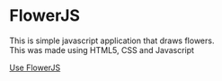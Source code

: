 # FlowerJS
This is simple javascript application that draws flowers.\
This was made using HTML5, CSS and Javascript

[Use FlowerJS](https://adam077x.github.io/FlowerJS/)
